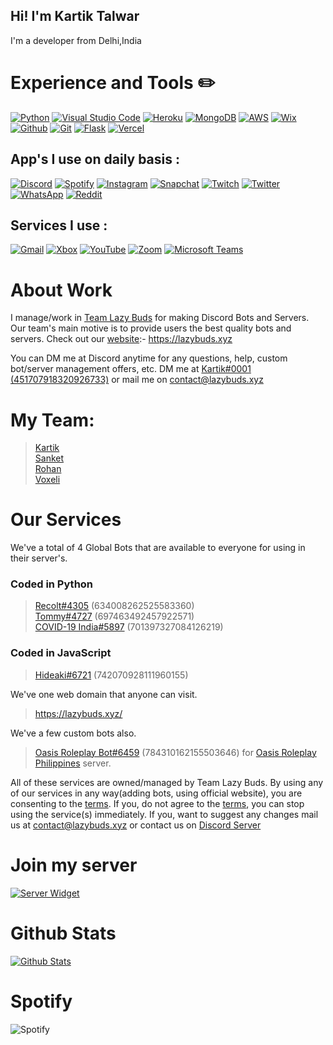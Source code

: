 ## Hi! I'm Kartik Talwar

I'm a developer from Delhi,India

# Experience and Tools ✏️

[![Python](https://img.shields.io/badge/Python-3776ab?style=for-the-badge&logo=python&logoColor=white)](https://www.python.org/)
[![Visual Studio Code](https://img.shields.io/badge/Visual_Studio_Code-0078D4?style=for-the-badge&logo=visual-studio-code&logoColor=white)](https://code.visualstudio.com/)
[![Heroku](https://img.shields.io/badge/Heroku-430098?style=for-the-badge&logo=heroku&logoColor=white)](https://heroku.com/)
[![MongoDB](https://img.shields.io/badge/MongoDB-47a248?style=for-the-badge&logo=mongodb&logoColor=white)](https://www.mongodb.com/)
[![AWS](https://img.shields.io/badge/AWS-232F3E?style=for-the-badge&logo=amazon-aws&logoColor=white)](https://aws.amazon.com/)
[![Wix](https://img.shields.io/badge/Wix-0C6EFC?style=for-the-badge&logo=wix&logoColor=white)](https://wix.com/)
[![Github](https://img.shields.io/badge/Github-181717?style=for-the-badge&logo=github&logoColor=white)](https://github.com/)
[![Git](https://img.shields.io/badge/Git-F05032?&style=for-the-badge&logo=git&logoColor=white)](https://git-scm.com/)
[![Flask](https://img.shields.io/badge/Flask-000000?&style=for-the-badge&logo=flask&logoColor=white)](https://github.com/pallets/flask)
[![Vercel](https://img.shields.io/badge/Vercel-000000?&style=for-the-badge&logo=vercel&logoColor=white)](https://vercel.com/)

## App's I use on daily basis :
[![Discord](https://img.shields.io/badge/Discord-7289DA?style=for-the-badge&logo=discord&logoColor=white)](https://discord.gg/gCmPWtC)
[![Spotify](https://img.shields.io/badge/Spotify-1ED760?style=for-the-badge&logo=spotify&logoColor=white)](https://discord.gg/gCmPWtC)
[![Instagram](https://img.shields.io/badge/Instagram-E4405F?style=for-the-badge&logo=instagram&logoColor=white)](https://discord.gg/gCmPWtC)
[![Snapchat](https://img.shields.io/badge/Snapchat-FFFC00?style=for-the-badge&logo=snapchat&logoColor=white)](https://discord.gg/gCmPWtC)
[![Twitch](https://img.shields.io/badge/Twitch-9146FF?style=for-the-badge&logo=twitch&logoColor=white)](https://discord.gg/gCmPWtC)
[![Twitter](https://img.shields.io/badge/Twitter-1DA1F2?style=for-the-badge&logo=twitter&logoColor=white)](https://discord.gg/gCmPWtC)
[![WhatsApp](https://img.shields.io/badge/WhatsApp-25D366?style=for-the-badge&logo=whatsapp&logoColor=white)](https://discord.gg/gCmPWtC)
[![Reddit](https://img.shields.io/badge/Reddit-FF4500?style=for-the-badge&logo=reddit&logoColor=white)](https://discord.gg/gCmPWtC)

## Services I use :
[![Gmail](https://img.shields.io/badge/Gmail-EA4335?style=for-the-badge&logo=gmail&logoColor=white)](https://discord.gg/gCmPWtC)
[![Xbox](https://img.shields.io/badge/Xbox-107C10?style=for-the-badge&logo=xbox&logoColor=white)](https://discord.gg/gCmPWtC)
[![YouTube](https://img.shields.io/badge/YouTube-FF0000?style=for-the-badge&logo=youtube&logoColor=white)](https://discord.gg/gCmPWtC)
[![Zoom](https://img.shields.io/badge/Zoom-2D8CFF?style=for-the-badge&logo=zoom&logoColor=white)](https://discord.gg/gCmPWtC)
[![Microsoft Teams](https://img.shields.io/badge/Microsoft-Teams-2D8CFF?style=for-the-badge&logo=microsoft-teams&logoColor=white)](https://discord.gg/gCmPWtC)


# About Work

I manage/work in [Team Lazy Buds](https://github.com/LazyBuds) for making Discord Bots and Servers.
Our team's main motive is to provide users the best quality bots and servers.
Check out our [website](https://lazybuds.xyz):- https://lazybuds.xyz

You can DM me at Discord anytime for any questions, help, custom bot/server management offers, etc.
DM me at [Kartik#0001 (451707918320926733)](https://discord.com/users/451707918320926733) or mail me on contact@lazybuds.xyz

# My Team:

> [Kartik](https://github.com/kartiktalwar2003) <br>
> [Sanket](https://github.com/sanket-16) <br>
> [Rohan](https://github.com/Rohanarora17) <br>
> [Voxeli](https://github.com/legendhimslef) <br>

# Our Services
We've a total of 4 Global Bots that are available to everyone for using in their server's. 
### Coded in Python
> [Recolt#4305](https://discord.com/oauth2/authorize?client_id=634008262525583360&scope=bot&permissions=372637001) (634008262525583360) <br>
> [Tommy#4727](https://discord.com/api/oauth2/authorize?client_id=697463492457922571&permissions=2147483639&redirect_uri=https%3A%2F%2Fwww.lazybuds.xyz%2Ftommy&response_type=code&scope=identify%20bot) (697463492457922571) <br>
> [COVID-19 India#5897](https://discord.com/api/oauth2/authorize?client_id=634008262525583360&permissions=8&scope=bot) (701397327084126219) <br>

### Coded in JavaScript
> [Hideaki#6721](https://discord.com/api/oauth2/authorize?client_id=742070928111960155&permissions=2147483607&redirect_uri=https%3A%2F%2Flazybuds.xyz%2Fhideaki&response_type=code&scope=bot%20identify) (742070928111960155) <br>

We've one web domain that anyone can visit.
> https://lazybuds.xyz/

We've a few custom bots also.
> [Oasis Roleplay Bot#6459](https://discord.gg/G6GcPk6yt5) (784310162155503646) for [Oasis Roleplay Philippines](https://discord.gg/G6GcPk6yt5) server. <br>

All of these services are owned/managed by Team Lazy Buds. By using any of our services in any way(adding bots, using official website), you are consenting to the [terms](https://lazybuds.xyz/terms/). If you, do not agree to the [terms](https://lazybuds.xyz/terms/), you can stop using the service(s) immediately. If you, want to suggest any changes mail us at contact@lazybuds.xyz or contact us on [Discord Server](https://discord.gg/tytyS3z)


# Join my server
[![Server Widget](https://discordapp.com/api/guilds/545956933170102283/widget.png?style=banner2)](https://discord.gg/gCmPWtC)

# Github Stats
[![Github Stats](https://github-readme-stats.vercel.app/api?username=kartiktalwar2003&show_icons=true&hide_border=true&count_private=true&theme=dark)](https://github.com/kartiktalwar2003)

# Spotify
![Spotify](https://spotify-recently-played-readme.vercel.app/api?user=a4hu89laucwrbmnbtvmgptb4r&count=1)

